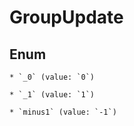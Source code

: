 
# GroupUpdate

## Enum


    * `_0` (value: `0`)

    * `_1` (value: `1`)

    * `minus1` (value: `-1`)




